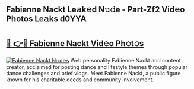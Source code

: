 ## Fabienne Nackt Le𝚊k𝚎d N𝚞𝚍e - Part-Zf2 Vid𝚎o Photos Le𝚊ks d0YYA

# <h2><a href="http://fb92xw.evod.top/?m=Fabienne+Nackt">🔗 👉🔴 Fabienne Nackt Vid𝚎o Ph𝚘t𝚘s</a></h2>

[![Fabienne Nackt N𝚞d𝚎s](https://i.imgur.com/8V9OHl7.gif)](http://fb92xw.evod.top/?m=Fabienne+Nackt)
Web personality Fabienne Nackt and content creator, acclaimed for posting dance and lifestyle themes through popular dance challenges and brief vlogs. Meet Fabienne Nackt, a public figure known for his charitable deeds and community involvement. 
